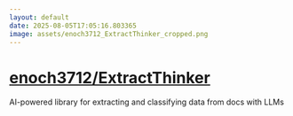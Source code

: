 ```yaml
---
layout: default
date: 2025-08-05T17:05:16.803365
image: assets/enoch3712_ExtractThinker_cropped.png
---
```


# [enoch3712/ExtractThinker](https://github.com/enoch3712/ExtractThinker)

AI-powered library for extracting and classifying data from docs with LLMs
